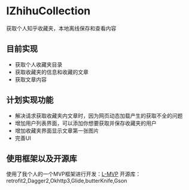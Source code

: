 # IZhihuCollection
获取个人知乎收藏夹，本地离线保存和查看内容


## 目前实现

* 获取个人收藏夹目录
* 获取收藏夹的信息和收藏的文章
* 获取文章内容


## 计划实现功能

* 解决请求获取收藏夹内文章时，因为网页动态加载产生的获取不全的问题
* 增加用户列表界面，可以添加你想要获取并保存收藏夹的用户
* 增加收藏夹界面显示文章第一张图片
* 完善UI


## 使用框架以及开源库

使用了我个人的一个MVP框架进行开发：[L-MVP](https://github.com/Liamql/L-MVP)
开源库： retrofit2,Dagger2,Okhttp3,Glide,butterKnife,Gson
